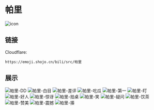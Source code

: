 # 帕里
![icon](https://emoji.shojo.cn/bili/src/帕里/icon.png)
## 链接
Cloudflare:
```
https://emoji.shojo.cn/bili/src/帕里
```
## 展示
![帕里-DD](https://emoji.shojo.cn/bili/src/帕里/帕里-DD.png)
![帕里-白目](https://emoji.shojo.cn/bili/src/帕里/帕里-白目.png)
![帕里-差评](https://emoji.shojo.cn/bili/src/帕里/帕里-差评.png)
![帕里-吃瓜](https://emoji.shojo.cn/bili/src/帕里/帕里-吃瓜.png)
![帕里-第一](https://emoji.shojo.cn/bili/src/帕里/帕里-第一.png)
![帕里-盯](https://emoji.shojo.cn/bili/src/帕里/帕里-盯.png)
![帕里-好人](https://emoji.shojo.cn/bili/src/帕里/帕里-好人.png)
![帕里-惊讶](https://emoji.shojo.cn/bili/src/帕里/帕里-惊讶.png)
![帕里-拍桌](https://emoji.shojo.cn/bili/src/帕里/帕里-拍桌.png)
![帕里-笑](https://emoji.shojo.cn/bili/src/帕里/帕里-笑.png)
![帕里-疑问](https://emoji.shojo.cn/bili/src/帕里/帕里-疑问.png)
![帕里-饮茶](https://emoji.shojo.cn/bili/src/帕里/帕里-饮茶.png)
![帕里-赞美](https://emoji.shojo.cn/bili/src/帕里/帕里-赞美.png)
![帕里-震撼](https://emoji.shojo.cn/bili/src/帕里/帕里-震撼.png)
![帕里-揍](https://emoji.shojo.cn/bili/src/帕里/帕里-揍.png)
